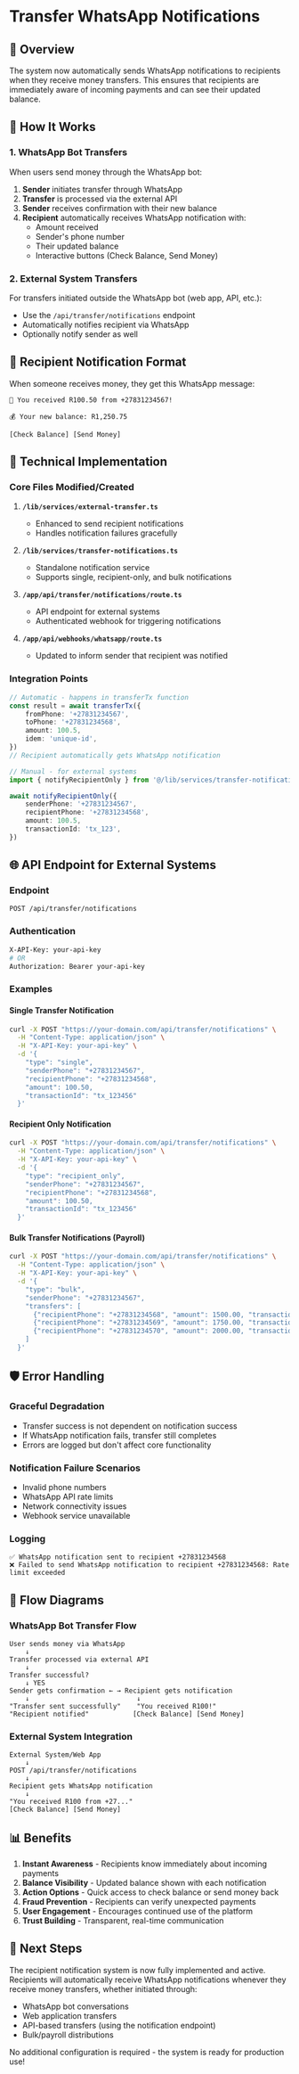 # Transfer WhatsApp Notifications

## 🎯 Overview

The system now automatically sends WhatsApp notifications to recipients when they receive money transfers. This ensures that recipients are immediately aware of incoming payments and can see their updated balance.

## 🔄 How It Works

### 1. WhatsApp Bot Transfers

When users send money through the WhatsApp bot:

1. **Sender** initiates transfer through WhatsApp
2. **Transfer** is processed via the external API
3. **Sender** receives confirmation with their new balance
4. **Recipient** automatically receives WhatsApp notification with:
    - Amount received
    - Sender's phone number
    - Their updated balance
    - Interactive buttons (Check Balance, Send Money)

### 2. External System Transfers

For transfers initiated outside the WhatsApp bot (web app, API, etc.):

-   Use the `/api/transfer/notifications` endpoint
-   Automatically notifies recipient via WhatsApp
-   Optionally notify sender as well

## 📱 Recipient Notification Format

When someone receives money, they get this WhatsApp message:

```
💸 You received R100.50 from +27831234567!

💰 Your new balance: R1,250.75

[Check Balance] [Send Money]
```

## 🔧 Technical Implementation

### Core Files Modified/Created

1. **`/lib/services/external-transfer.ts`**

    - Enhanced to send recipient notifications
    - Handles notification failures gracefully

2. **`/lib/services/transfer-notifications.ts`**

    - Standalone notification service
    - Supports single, recipient-only, and bulk notifications

3. **`/app/api/transfer/notifications/route.ts`**

    - API endpoint for external systems
    - Authenticated webhook for triggering notifications

4. **`/app/api/webhooks/whatsapp/route.ts`**
    - Updated to inform sender that recipient was notified

### Integration Points

```typescript
// Automatic - happens in transferTx function
const result = await transferTx({
    fromPhone: '+27831234567',
    toPhone: '+27831234568',
    amount: 100.5,
    idem: 'unique-id',
})
// Recipient automatically gets WhatsApp notification

// Manual - for external systems
import { notifyRecipientOnly } from '@/lib/services/transfer-notifications'

await notifyRecipientOnly({
    senderPhone: '+27831234567',
    recipientPhone: '+27831234568',
    amount: 100.5,
    transactionId: 'tx_123',
})
```

## 🌐 API Endpoint for External Systems

### Endpoint

```
POST /api/transfer/notifications
```

### Authentication

```bash
X-API-Key: your-api-key
# OR
Authorization: Bearer your-api-key
```

### Examples

#### Single Transfer Notification

```bash
curl -X POST "https://your-domain.com/api/transfer/notifications" \
  -H "Content-Type: application/json" \
  -H "X-API-Key: your-api-key" \
  -d '{
    "type": "single",
    "senderPhone": "+27831234567",
    "recipientPhone": "+27831234568",
    "amount": 100.50,
    "transactionId": "tx_123456"
  }'
```

#### Recipient Only Notification

```bash
curl -X POST "https://your-domain.com/api/transfer/notifications" \
  -H "Content-Type: application/json" \
  -H "X-API-Key: your-api-key" \
  -d '{
    "type": "recipient_only",
    "senderPhone": "+27831234567",
    "recipientPhone": "+27831234568",
    "amount": 100.50,
    "transactionId": "tx_123456"
  }'
```

#### Bulk Transfer Notifications (Payroll)

```bash
curl -X POST "https://your-domain.com/api/transfer/notifications" \
  -H "Content-Type: application/json" \
  -H "X-API-Key: your-api-key" \
  -d '{
    "type": "bulk",
    "senderPhone": "+27831234567",
    "transfers": [
      {"recipientPhone": "+27831234568", "amount": 1500.00, "transactionId": "tx_001"},
      {"recipientPhone": "+27831234569", "amount": 1750.00, "transactionId": "tx_002"},
      {"recipientPhone": "+27831234570", "amount": 2000.00, "transactionId": "tx_003"}
    ]
  }'
```

## 🛡️ Error Handling

### Graceful Degradation

-   Transfer success is not dependent on notification success
-   If WhatsApp notification fails, transfer still completes
-   Errors are logged but don't affect core functionality

### Notification Failure Scenarios

-   Invalid phone numbers
-   WhatsApp API rate limits
-   Network connectivity issues
-   Webhook service unavailable

### Logging

```
✅ WhatsApp notification sent to recipient +27831234568
❌ Failed to send WhatsApp notification to recipient +27831234568: Rate limit exceeded
```

## 🔄 Flow Diagrams

### WhatsApp Bot Transfer Flow

```
User sends money via WhatsApp
    ↓
Transfer processed via external API
    ↓
Transfer successful?
    ↓ YES
Sender gets confirmation ← → Recipient gets notification
    ↓                           ↓
"Transfer sent successfully"    "You received R100!"
"Recipient notified"           [Check Balance] [Send Money]
```

### External System Integration

```
External System/Web App
    ↓
POST /api/transfer/notifications
    ↓
Recipient gets WhatsApp notification
    ↓
"You received R100 from +27..."
[Check Balance] [Send Money]
```

## 📊 Benefits

1. **Instant Awareness** - Recipients know immediately about incoming payments
2. **Balance Visibility** - Updated balance shown with each notification
3. **Action Options** - Quick access to check balance or send money back
4. **Fraud Prevention** - Recipients can verify unexpected payments
5. **User Engagement** - Encourages continued use of the platform
6. **Trust Building** - Transparent, real-time communication

## 🎯 Next Steps

The recipient notification system is now fully implemented and active. Recipients will automatically receive WhatsApp notifications whenever they receive money transfers, whether initiated through:

-   WhatsApp bot conversations
-   Web application transfers
-   API-based transfers (using the notification endpoint)
-   Bulk/payroll distributions

No additional configuration is required - the system is ready for production use!
